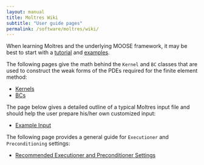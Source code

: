 ```yaml
---
layout: manual
title: Moltres Wiki
subtitle: "User guide pages"
permalink: /software/moltres/wiki/
---
```


When learning Moltres and the underlying MOOSE framework, it may be best to
start with a
[tutorial](https://www.mooseframework.org/workshop/#/)
and [examples](http://mooseframework.org/examples/index.html).

The following pages give the math behind the `Kernel` and `BC` classes that are
used to construct the weak forms of the PDEs required for the finite element
method:

- [Kernels](./kernels/)
- [BCs](./bcs/)

The page below gives a detailed outline of a typical Moltres input file and
should help the user prepare his/her own customized input:

- [Example Input](./input_example/)

The following page provides a general guide for `Executioner` and
`Preconditioning` settings:

- [Recommended Executioner and Preconditioner Settings](./recommended/)

